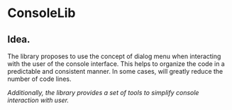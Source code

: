 # ConsoleLib

## Idea.

The library proposes to use the concept of dialog menu when interacting with the user of the console interface. This helps to organize the code in a predictable and consistent manner. In some cases, will greatly reduce the number of code lines.

*Additionally, the library provides a set of tools to simplify console interaction with user.*

